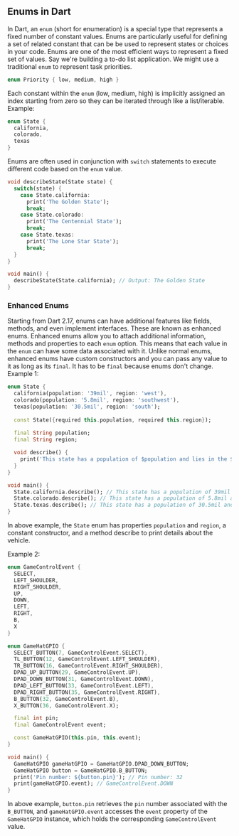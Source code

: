 ## Enums in Dart
In Dart,  an `enum` (short for enumeration) is a special type that represents a fixed number of constant values. Enums are particularly useful for defining a set of related constant that can be be used to represent states or choices in your code.
Enums are one of the most efficient ways to represent a fixed set of values. Say we're building a to-do list application. We might use a traditional `enum` to represent task priorities.
```dart
enum Priority { low, medium, high }
```
Each constant within the `enum` (low, medium, high) is implicitly assigned an index starting from zero so they can be iterated through like a list/iterable.
Example:
```dart
enum State {
  california,
  colorado,
  texas
}
```
Enums are often used in conjunction with `switch` statements to execute different code based on the `enum` value.
```dart
void describeState(State state) {
  switch(state) {
    case State.california:
      print('The Golden State');
      break;
    case State.colorado:
      print('The Centennial State');
      break;
    case State.texas:
      print('The Lone Star State');
      break;
  }
}

void main() {
  describeState(State.california); // Output: The Golden State
}
```
### Enhanced Enums
Starting from Dart 2.17, enums can have additional features like fields, methods, and even implement interfaces. These are known as enhanced enums.
Enhanced enums allow you to attach additional information, methods and properties to each `enum` option. This means that each value in the `enum` can have some data associated with it.
Unlike normal enums, enhanced enums have custom constructors and you can pass any value to it as long as its `final`. It has to be `final` because enums don't change.
Example 1:
```dart
enum State {
  california(population: '39mil', region: 'west'),
  colorado(population: '5.8mil', region: 'southwest'),
  texas(population: '30.5mil', region: 'south');
    
  const State({required this.population, required this.region});
  
  final String population;
  final String region;

  void describe() {
    print('This state has a population of $population and lies in the $region region.');
  }
}

void main() {
  State.california.describe(); // This state has a population of 39mil and lies in the west region.
  State.colorado.describe(); // This state has a population of 5.8mil and lies in the southwest region.
  State.texas.describe(); // This state has a population of 30.5mil and lies in the south region.
}
```
In above example, the `State` enum has properties `population` and `region`, a constant constructor, and a method describe to print details about the vehicle.

Example 2:
```dart
enum GameControlEvent {
  SELECT,
  LEFT_SHOULDER,
  RIGHT_SHOULDER,
  UP,
  DOWN,
  LEFT,
  RIGHT,
  B,
  X
}

enum GameHatGPIO {
  SELECT_BUTTON(7, GameControlEvent.SELECT),
  TL_BUTTON(12, GameControlEvent.LEFT_SHOULDER),
  TR_BUTTON(16, GameControlEvent.RIGHT_SHOULDER),
  DPAD_UP_BUTTON(29, GameControlEvent.UP),
  DPAD_DOWN_BUTTON(31, GameControlEvent.DOWN),
  DPAD_LEFT_BUTTON(33, GameControlEvent.LEFT),
  DPAD_RIGHT_BUTTON(35, GameControlEvent.RIGHT),
  B_BUTTON(32, GameControlEvent.B),
  X_BUTTON(36, GameControlEvent.X);

  final int pin;
  final GameControlEvent event;

  const GameHatGPIO(this.pin, this.event);
}

void main() {
  GameHatGPIO gameHatGPIO = GameHatGPIO.DPAD_DOWN_BUTTON;
  GameHatGPIO button = GameHatGPIO.B_BUTTON;
  print('Pin number: ${button.pin}'); // Pin number: 32
  print(gameHatGPIO.event); // GameControlEvent.DOWN
}
```
In above example, `button.pin` retrieves the `pin` number associated with the `B_BUTTON`, and `gameHatGPIO.event` accesses the `event` property of the `GameHatGPIO` instance, which holds the corresponding `GameControlEvent` value.
